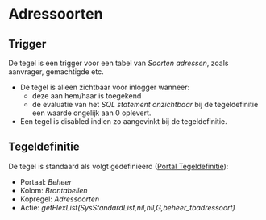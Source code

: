 # Adressoorten

## Trigger

De tegel is een trigger voor een tabel van *Soorten adressen*, zoals aanvrager, gemachtigde etc.

* De tegel is alleen zichtbaar voor inlogger wanneer:
  * deze aan hem/haar is toegekend
  * de evaluatie van het *SQL statement onzichtbaar* bij de tegeldefinitie een waarde ongelijk aan 0 oplevert.
* Een tegel is disabled indien zo aangevinkt bij de tegeldefinitie.

## Tegeldefinitie

De tegel is standaard als volgt gedefinieerd ([Portal Tegeldefinitie](/docs/instellen_inrichten/portaldefinitie/portal_tegel.md)):

* Portaal: *Beheer*
* Kolom: *Brontabellen*
* Kopregel: *Adressoorten*
* Actie: *getFlexList(SysStandardList,nil,nil,G,beheer_tbadressoort)*
